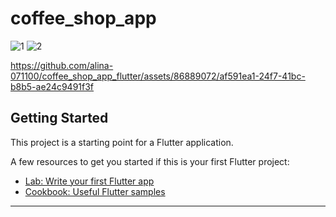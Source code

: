 # coffee_shop_app
![1](https://github.com/alina-071100/coffee_shop_app_flutter/assets/86889072/1f865447-6958-4955-8a34-709c00c58863)
![2](https://github.com/alina-071100/coffee_shop_app_flutter/assets/86889072/6422b64f-7821-4de2-b0e4-2b61cb371993)



https://github.com/alina-071100/coffee_shop_app_flutter/assets/86889072/af591ea1-24f7-41bc-b8b5-ae24c9491f3f




## Getting Started

This project is a starting point for a Flutter application.

A few resources to get you started if this is your first Flutter project:

- [Lab: Write your first Flutter app](https://docs.flutter.dev/get-started/codelab)
- [Cookbook: Useful Flutter samples](https://docs.flutter.dev/cookbook)
----------------------------------------------------------------------------------------------------------------------


